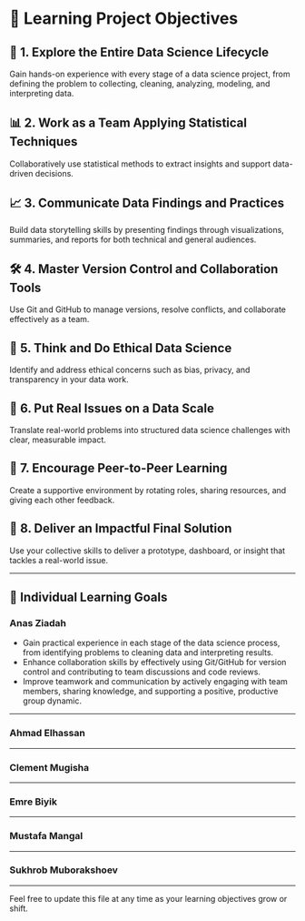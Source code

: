 # 🌟 Learning Project Objectives

## 🎯 1. Explore the Entire Data Science Lifecycle  

Gain hands-on experience with every stage of a data science project, from
 defining the problem to collecting, cleaning, analyzing, modeling, and
  interpreting data.

## 📊 2. Work as a Team Applying Statistical Techniques  

Collaboratively use statistical methods to extract insights and support
 data-driven decisions.

## 📈 3. Communicate Data Findings and Practices  

Build data storytelling skills by presenting findings through visualizations,
 summaries, and reports for both technical and general audiences.

## 🛠️ 4. Master Version Control and Collaboration Tools  

Use Git and GitHub to manage versions, resolve conflicts, and collaborate
 effectively as a team.

## 🧭 5. Think and Do Ethical Data Science  

Identify and address ethical concerns such as bias, privacy, and transparency
 in your data work.

## 🧩 6. Put Real Issues on a Data Scale  

Translate real-world problems into structured data science challenges with
 clear, measurable impact.

## 🤝 7. Encourage Peer-to-Peer Learning  

Create a supportive environment by rotating roles, sharing resources, and giving
 each other feedback.

## 🚀 8. Deliver an Impactful Final Solution  

Use your collective skills to deliver a prototype, dashboard, or insight that
 tackles a real-world issue.

---

## 👥 Individual Learning Goals

### Anas Ziadah

- Gain practical experience in each stage of the data science process, from
 identifying problems to cleaning data and interpreting results.  
- Enhance collaboration skills by effectively using Git/GitHub for version
 control and contributing to team discussions and code reviews.  
- Improve teamwork and communication by actively engaging with team members,
 sharing knowledge, and supporting a positive, productive group dynamic.

---

### Ahmad Elhassan

---

### Clement Mugisha

---

### Emre Biyik

---

### Mustafa Mangal

---

### Sukhrob Muborakshoev

---

Feel free to update this file at any time as your learning
objectives grow or shift.
